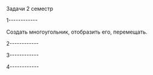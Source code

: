 Задачи 2 семестр

1------------

Создать многоугольник, отобразить его, перемещать.

2------------



3------------



4------------


